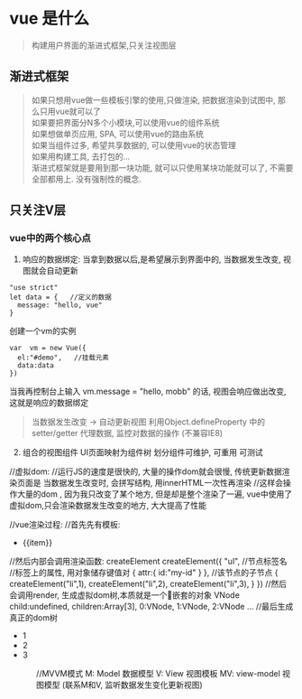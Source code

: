 # vue 是什么 #

>构建用户界面的渐进式框架,只关注视图层

## 渐进式框架 #
>如果只想用vue做一些模板引擎的使用,只做渲染, 把数据渲染到试图中, 那么只用vue就可以了<br>
>如果要把界面分N多个小模块,可以使用vue的组件系统<br>
>如果想做单页应用, SPA, 可以使用vue的路由系统<br>
>如果当组件过多, 希望共享数据的, 可以使用vue的状态管理<br>
>如果用构建工具, 去打包的...<br>
>渐进式框架就是要用到那一块功能, 就可以只使用某块功能就可以了, 不需要全部都用上. 没有强制性的概念.

## 只关注V层 #

### vue中的两个核心点 #
1.  响应的数据绑定: 
  当拿到数据以后,是希望展示到界面中的, 当数据发生改变, 视图就会自动更新
```
"use strict"
let data = {   //定义的数据
  message: "hello, vue"
}
```
创建一个vm的实例
```
var  vm = new Vue({
  el:"#demo",   //挂载元素
  data:data
})
```
当我再控制台上输入  vm.message = "hello, mobb" 的话, 视图会响应做出改变, 这就是响应的数据绑定

>当数据发生改变   ->  自动更新视图
>利用Object.defineProperty 中的setter/getter 代理数据, 监控对数据的操作 (不兼容IE8)

2. 组合的视图组件
UI页面映射为组件树
划分组件可维护,  可重用  可测试


//虚拟dom:
    //运行JS的速度是很快的, 大量的操作dom就会很慢, 传统更新数据渲染页面是 当数据发生改变时, 会拼写结构, 用innerHTML一次性再渲染
    //这样会操作大量的dom , 因为我只改变了某个地方, 但是却是整个渲染了一遍, vue中使用了虚拟dom,只会渲染数据发生改变的地方, 大大提高了性能


//vue渲染过程:
    //首先先有模板:
      <ul id="my-id">
            <li v-for="item in list" >{{item}}</li>
      </ul>
    //然后内部会调用渲染函数: createElement
      createElement({
          "ul",   //节点标签名
          //标签上的属性, 用对象储存键值对
          {
            attr:{
              id:"my-id"
            }
          },
          //该节点的子节点
          {
            createElement("li",1),
            createElement("li",2),
            createElement("li",3),
          }
      })
      //然后会调用render, 生成虚拟dom树,本质就是一个嵌套的对象
      VNode
        child:undefined,
        children:Array[3],
          0:VNode,
          1:VNode,
          2:VNode
          ...
      //最后生成真正的dom树
        <ul>
            <li>1</li>
            <li>2</li>
            <li>3</li>
        <ul>


//MVVM模式
  M: Model 数据模型
  V: View  视图模板
  MV: view-model   视图模型 (联系M和V, 监听数据发生变化更新视图)
